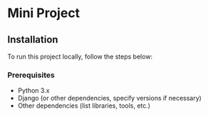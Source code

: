 # Mini Project

## Installation

To run this project locally, follow the steps below:

### Prerequisites

- Python 3.x
- Django (or other dependencies, specify versions if necessary)
- Other dependencies (list libraries, tools, etc.)

